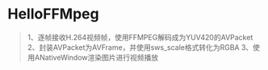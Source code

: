 # HelloFFMpeg

>1、逐帧接收H.264视频帧，使用FFMPEG解码成为YUV420的AVPacket
>2、封装AVPacket为AVFrame，并使用sws_scale格式转化为RGBA
>3、使用ANativeWindow渲染图片进行视频播放
